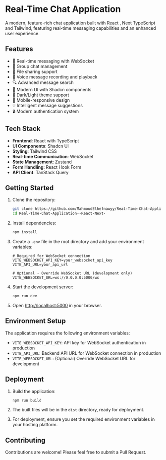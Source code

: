 # Real-Time Chat Application

A modern, feature-rich chat application built with React , Next TypeScript and Tailwind, featuring real-time messaging capabilities and an enhanced user experience.

## Features

- 💬 Real-time messaging with WebSocket
- 👥 Group chat management
- 📎 File sharing support
- 🎤 Voice message recording and playback
- 🔍 Advanced message search
- 🎨 Modern UI with Shadcn components
- 🌙 Dark/Light theme support
- 📱 Mobile-responsive design
- 💡 Intelligent message suggestions
- 🔒 Modern authentication system

## Tech Stack

- **Frontend**: React with TypeScript
- **UI Components**: Shadcn UI
- **Styling**: Tailwind CSS
- **Real-time Communication**: WebSocket
- **State Management**: Zustand
- **Form Handling**: React Hook Form
- **API Client**: TanStack Query

## Getting Started

1. Clone the repository:
   ```bash
   git clone https://github.com/MahmoudElhefnawyy/Real-Time-Chat-Application--React-Next-.git
   cd Real-Time-Chat-Application--React-Next-
   ```

2. Install dependencies:
   ```bash
   npm install
   ```

3. Create a `.env` file in the root directory and add your environment variables:
   ```
   # Required for WebSocket connection
   VITE_WEBSOCKET_API_KEY=your_websocket_api_key
   VITE_API_URL=your_api_url

   # Optional - Override WebSocket URL (development only)
   VITE_WEBSOCKET_URL=ws://0.0.0.0:5000/ws
   ```

4. Start the development server:
   ```bash
   npm run dev
   ```

5. Open [http://localhost:5000](http://localhost:5000) in your browser.

## Environment Setup

The application requires the following environment variables:

- `VITE_WEBSOCKET_API_KEY`: API key for WebSocket authentication in production
- `VITE_API_URL`: Backend API URL for WebSocket connection in production
- `VITE_WEBSOCKET_URL`: (Optional) Override WebSocket URL for development

## Deployment

1. Build the application:
   ```bash
   npm run build
   ```

2. The built files will be in the `dist` directory, ready for deployment.

3. For deployment, ensure you set the required environment variables in your hosting platform.

## Contributing

Contributions are welcome! Please feel free to submit a Pull Request.
